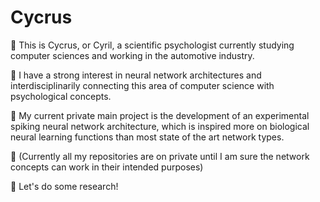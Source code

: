 # Cycrus

:microbe: This is Cycrus, or Cyril, a scientific psychologist currently studying computer sciences
and working in the automotive industry.

:microbe: I have a strong interest in neural network architectures and interdisciplinarily connecting this area
of computer science with psychological concepts.

:microbe: My current private main project is the development of an experimental spiking neural network architecture,
which is inspired more on biological neural learning functions than most state of the art network types.

:microbe: (Currently all my repositories are on private until I am sure the network concepts can work in their
intended purposes)

:microbe: Let's do some research!
